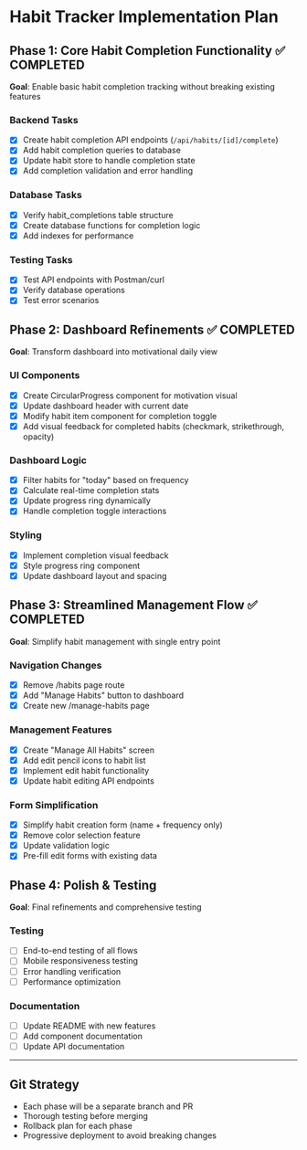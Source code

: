 # Habit Tracker Implementation Plan

## Phase 1: Core Habit Completion Functionality ✅ COMPLETED
**Goal**: Enable basic habit completion tracking without breaking existing features

### Backend Tasks
- [x] Create habit completion API endpoints (`/api/habits/[id]/complete`)
- [x] Add habit completion queries to database
- [x] Update habit store to handle completion state
- [x] Add completion validation and error handling

### Database Tasks
- [x] Verify habit_completions table structure
- [x] Create database functions for completion logic
- [x] Add indexes for performance

### Testing Tasks
- [x] Test API endpoints with Postman/curl
- [x] Verify database operations
- [x] Test error scenarios

## Phase 2: Dashboard Refinements ✅ COMPLETED
**Goal**: Transform dashboard into motivational daily view

### UI Components
- [x] Create CircularProgress component for motivation visual
- [x] Update dashboard header with current date
- [x] Modify habit item component for completion toggle
- [x] Add visual feedback for completed habits (checkmark, strikethrough, opacity)

### Dashboard Logic
- [x] Filter habits for "today" based on frequency
- [x] Calculate real-time completion stats
- [x] Update progress ring dynamically
- [x] Handle completion toggle interactions

### Styling
- [x] Implement completion visual feedback
- [x] Style progress ring component
- [x] Update dashboard layout and spacing

## Phase 3: Streamlined Management Flow ✅ COMPLETED
**Goal**: Simplify habit management with single entry point

### Navigation Changes
- [x] Remove /habits page route
- [x] Add "Manage Habits" button to dashboard
- [x] Create new /manage-habits page

### Management Features
- [x] Create "Manage All Habits" screen
- [x] Add edit pencil icons to habit list
- [x] Implement edit habit functionality
- [x] Update habit editing API endpoints

### Form Simplification
- [x] Simplify habit creation form (name + frequency only)
- [x] Remove color selection feature
- [x] Update validation logic
- [x] Pre-fill edit forms with existing data

## Phase 4: Polish & Testing
**Goal**: Final refinements and comprehensive testing

### Testing
- [ ] End-to-end testing of all flows
- [ ] Mobile responsiveness testing
- [ ] Error handling verification
- [ ] Performance optimization

### Documentation
- [ ] Update README with new features
- [ ] Add component documentation
- [ ] Update API documentation

---

## Git Strategy
- Each phase will be a separate branch and PR
- Thorough testing before merging
- Rollback plan for each phase
- Progressive deployment to avoid breaking changes 